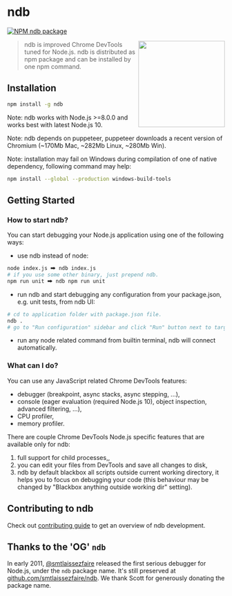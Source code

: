 # ndb

<!-- [START badges] -->
[![NPM ndb package](https://img.shields.io/npm/v/ndb.svg)](https://npmjs.org/package/ndb)
<!-- [END badges] -->

<img src="https://raw.githubusercontent.com/ChromeDevTools/devtools-logo/master/192.png" height="200" align="right">

> ndb is improved Chrome DevTools tuned for Node.js. ndb is distributed as npm package and can be installed by one npm  command.

## Installation

```bash
npm install -g ndb
```
Note: ndb works with Node.js >=8.0.0 and works best with latest Node.js 10.

Note: ndb depends on puppeteer, puppeteer downloads a recent version of Chromium (~170Mb Mac, ~282Mb Linux, ~280Mb Win).

Note: installation may fail on Windows during compilation of one of native dependency, following command may help:

```bash
npm install --global --production windows-build-tools
```
## Getting Started
### How to start ndb?
You can start debugging your Node.js application using one of the following ways:
- use ndb instead of node:
```bash
node index.js 🠲 ndb index.js
# if you use some other binary, just prepend ndb.
npm run unit 🠲 ndb npm run unit
```
- run ndb and start debugging any configuration from your package.json, e.g. unit tests, from ndb UI:
```bash
# cd to application folder with package.json file.
ndb .
# go to "Run configuration" sidebar and click "Run" button next to target configuration.
```
- run any node related command from builtin terminal, ndb will connect automatically.

### What can I do?
You can use any JavaScript related Chrome DevTools features:
- debugger (breakpoint, async stacks, async stepping, ...),
- console (eager evaluation (required Node.js 10), object inspection, advanced filtering, ...),
- CPU profiler,
- memory profiler.

There are couple Chrome DevTools Node.js specific features that are available only for ndb:
1. full support for child processes,,
2. you can edit your files from DevTools and save all changes to disk,
3. ndb by default blackbox all scripts outside current working directory, it helps you to focus on debugging your code (this behaviour may be changed by "Blackbox anything outside working dir" setting).
    
## Contributing to ndb

Check out [contributing guide](https://github.com/GoogleChromeLabs/ndb/blob/master/CONTRIBUTING.md) to get an overview of ndb development.

## Thanks to the 'OG' `ndb`

In early 2011, [@smtlaissezfaire](https://github.com/smtlaissezfaire) released the first serious debugger for Node.js, under the `ndb` package name. It's still preserved at [github.com/smtlaissezfaire/ndb](https://github.com/smtlaissezfaire/ndb#readme). We thank Scott for generously donating the package name.
